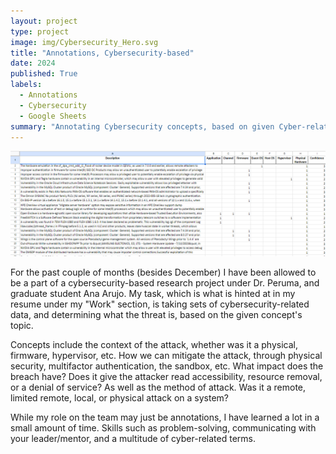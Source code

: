 ```yaml
---
layout: project
type: project
image: img/Cybersecurity_Hero.svg
title: "Annotations, Cybersecurity-based"
date: 2024
published: True
labels:
  - Annotations
  - Cybersecurity
  - Google Sheets
summary: "Annotating Cybersecurity concepts, based on given Cyber-related data."
---
```


<img class="img-fluid" src="../img/annotate.png">

For the past couple of months (besides December) I have been allowed to be a part of a cybersecurity-based research project under Dr. Peruma, and graduate student Ana Arujo. My task, which is what is hinted at in my resume under my "Work" section, is taking sets of cybersecurity-related data, and determining what the threat is, based on the given concept's topic. 

Concepts include the context of the attack, whether was it a physical, firmware, hypervisor, etc. How we can mitigate the attack, through physical security, multifactor authentication, the sandbox, etc. What impact does the breach have? Does it give the attacker read accessibility, resource removal, or a denial of service? As well as the method of attack. Was it a remote, limited remote, local, or physical attack on a system? 

While my role on the team may just be annotations, I have learned a lot in a small amount of time. Skills such as problem-solving, communicating with your leader/mentor, and a multitude of cyber-related terms.

